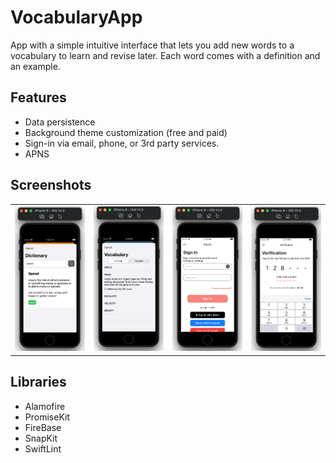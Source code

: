 # VocabularyApp

App with a simple intuitive interface that lets you add new words to a vocabulary to learn and revise later. Each word comes with a definition and an example.

## Features
* Data persistence 
* Background theme customization (free and paid)
* Sign-in via email, phone, or 3rd party services.
* APNS

## Screenshots
<table>
  <tr>
  </tr>
  <tr>
    <td valign="top"><img src="https://raw.githubusercontent.com/ArtemDev33/VocabularyApp/main/docs/%D0%A1%D0%BD%D0%B8%D0%BC%D0%BE%D0%BA%20%D1%8D%D0%BA%D1%80%D0%B0%D0%BD%D0%B0%202021-09-20%20%D0%B2%2011.52.35.png"></td>
    <td valign="top"><img src="https://raw.githubusercontent.com/ArtemDev33/VocabularyApp/main/docs/%D0%A1%D0%BD%D0%B8%D0%BC%D0%BE%D0%BA%20%D1%8D%D0%BA%D1%80%D0%B0%D0%BD%D0%B0%202021-09-20%20%D0%B2%2012.33.14.png"></td>
    <td valign="top"><img src="https://raw.githubusercontent.com/ArtemDev33/VocabularyApp/main/docs/%D0%A1%D0%BD%D0%B8%D0%BC%D0%BE%D0%BA%20%D1%8D%D0%BA%D1%80%D0%B0%D0%BD%D0%B0%202021-09-20%20%D0%B2%2012.33.28.png"></td>
    <td valign="top"><img src="https://raw.githubusercontent.com/ArtemDev33/VocabularyApp/main/docs/%D0%A1%D0%BD%D0%B8%D0%BC%D0%BE%D0%BA%20%D1%8D%D0%BA%D1%80%D0%B0%D0%BD%D0%B0%202021-09-20%20%D0%B2%2012.34.18.png"></td>
  </tr>
 </table>
 
 ## Libraries
 - Alamofire
 - PromiseKit
 - FireBase
 - SnapKit
 - SwiftLint
